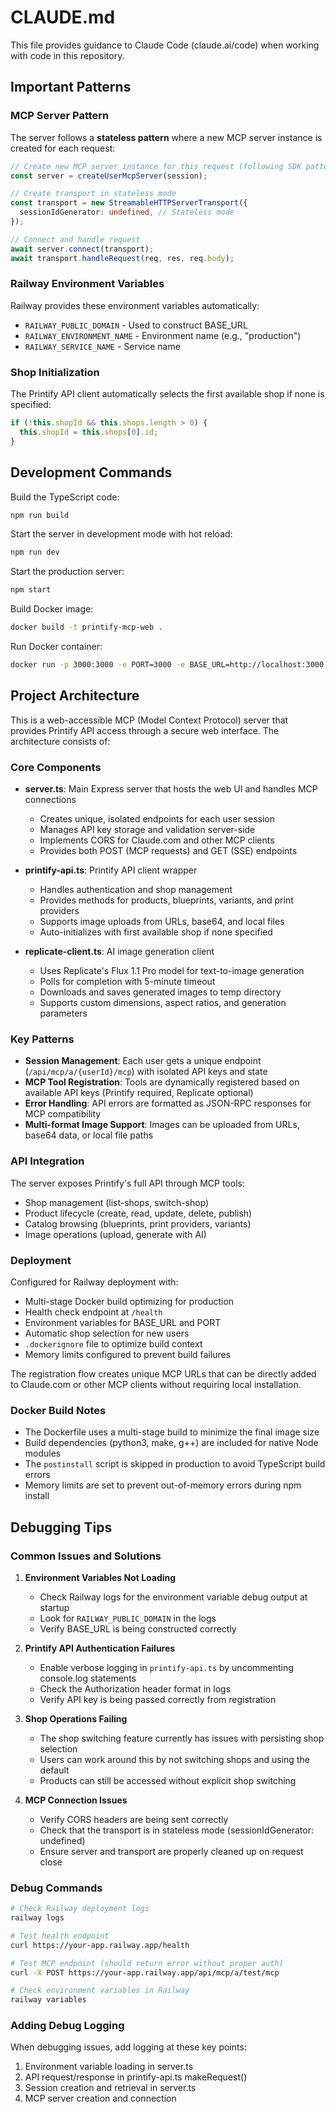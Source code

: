 # CLAUDE.md

This file provides guidance to Claude Code (claude.ai/code) when working with code in this repository.

## Important Patterns

### MCP Server Pattern
The server follows a **stateless pattern** where a new MCP server instance is created for each request:
```typescript
// Create new MCP server instance for this request (following SDK pattern)
const server = createUserMcpServer(session);

// Create transport in stateless mode
const transport = new StreamableHTTPServerTransport({
  sessionIdGenerator: undefined, // Stateless mode
});

// Connect and handle request
await server.connect(transport);
await transport.handleRequest(req, res, req.body);
```

### Railway Environment Variables
Railway provides these environment variables automatically:
- `RAILWAY_PUBLIC_DOMAIN` - Used to construct BASE_URL
- `RAILWAY_ENVIRONMENT_NAME` - Environment name (e.g., "production")
- `RAILWAY_SERVICE_NAME` - Service name

### Shop Initialization
The Printify API client automatically selects the first available shop if none is specified:
```typescript
if (!this.shopId && this.shops.length > 0) {
  this.shopId = this.shops[0].id;
}
```

## Development Commands

Build the TypeScript code:
```bash
npm run build
```

Start the server in development mode with hot reload:
```bash
npm run dev
```

Start the production server:
```bash
npm start
```

Build Docker image:
```bash
docker build -t printify-mcp-web .
```

Run Docker container:
```bash
docker run -p 3000:3000 -e PORT=3000 -e BASE_URL=http://localhost:3000 printify-mcp-web
```

## Project Architecture

This is a web-accessible MCP (Model Context Protocol) server that provides Printify API access through a secure web interface. The architecture consists of:

### Core Components

- **server.ts**: Main Express server that hosts the web UI and handles MCP connections
  - Creates unique, isolated endpoints for each user session  
  - Manages API key storage and validation server-side
  - Implements CORS for Claude.com and other MCP clients
  - Provides both POST (MCP requests) and GET (SSE) endpoints

- **printify-api.ts**: Printify API client wrapper
  - Handles authentication and shop management
  - Provides methods for products, blueprints, variants, and print providers
  - Supports image uploads from URLs, base64, and local files
  - Auto-initializes with first available shop if none specified

- **replicate-client.ts**: AI image generation client
  - Uses Replicate's Flux 1.1 Pro model for text-to-image generation
  - Polls for completion with 5-minute timeout
  - Downloads and saves generated images to temp directory
  - Supports custom dimensions, aspect ratios, and generation parameters

### Key Patterns

- **Session Management**: Each user gets a unique endpoint (`/api/mcp/a/{userId}/mcp`) with isolated API keys and state
- **MCP Tool Registration**: Tools are dynamically registered based on available API keys (Printify required, Replicate optional)
- **Error Handling**: API errors are formatted as JSON-RPC responses for MCP compatibility
- **Multi-format Image Support**: Images can be uploaded from URLs, base64 data, or local file paths

### API Integration

The server exposes Printify's full API through MCP tools:
- Shop management (list-shops, switch-shop)
- Product lifecycle (create, read, update, delete, publish)
- Catalog browsing (blueprints, print providers, variants)
- Image operations (upload, generate with AI)

### Deployment

Configured for Railway deployment with:
- Multi-stage Docker build optimizing for production
- Health check endpoint at `/health`
- Environment variables for BASE_URL and PORT
- Automatic shop selection for new users
- `.dockerignore` file to optimize build context
- Memory limits configured to prevent build failures

The registration flow creates unique MCP URLs that can be directly added to Claude.com or other MCP clients without requiring local installation.

### Docker Build Notes

- The Dockerfile uses a multi-stage build to minimize the final image size
- Build dependencies (python3, make, g++) are included for native Node modules
- The `postinstall` script is skipped in production to avoid TypeScript build errors
- Memory limits are set to prevent out-of-memory errors during npm install

## Debugging Tips

### Common Issues and Solutions

1. **Environment Variables Not Loading**
   - Check Railway logs for the environment variable debug output at startup
   - Look for `RAILWAY_PUBLIC_DOMAIN` in the logs
   - Verify BASE_URL is being constructed correctly

2. **Printify API Authentication Failures**
   - Enable verbose logging in `printify-api.ts` by uncommenting console.log statements
   - Check the Authorization header format in logs
   - Verify API key is being passed correctly from registration

3. **Shop Operations Failing**
   - The shop switching feature currently has issues with persisting shop selection
   - Users can work around this by not switching shops and using the default
   - Products can still be accessed without explicit shop switching

4. **MCP Connection Issues**
   - Verify CORS headers are being sent correctly
   - Check that the transport is in stateless mode (sessionIdGenerator: undefined)
   - Ensure server and transport are properly cleaned up on request close

### Debug Commands

```bash
# Check Railway deployment logs
railway logs

# Test health endpoint
curl https://your-app.railway.app/health

# Test MCP endpoint (should return error without proper auth)
curl -X POST https://your-app.railway.app/api/mcp/a/test/mcp

# Check environment variables in Railway
railway variables
```

### Adding Debug Logging

When debugging issues, add logging at these key points:
1. Environment variable loading in server.ts
2. API request/response in printify-api.ts makeRequest()
3. Session creation and retrieval in server.ts
4. MCP server creation and connection